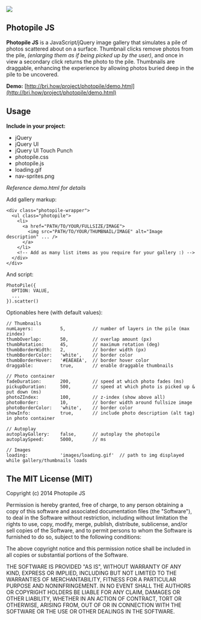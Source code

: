 
![](https://image.ibb.co/j0DbPy/photopile_preview_small.jpg)

Photopile JS
------------
**Photopile JS** is a JavaScript/jQuery image gallery that simulates
a pile of photos scattered about on a surface. Thumbnail clicks remove photos
from the pile, *(enlarging them as if being picked up by the user)*, and
once in view a secondary click returns the photo to the pile.
Thumbnails are draggable, enhancing the experience by allowing photos
buried deep in the pile to be uncovered.

**Demo:** [http://bri.how/project/photopile/demo.html](http://bri.how/project/photopile/demo.html)

Usage
-----
**Include in your project:**

* jQuery
* jQuery UI
* jQuery UI Touch Punch
* photopile.css
* photopile.js
* loading.gif
* nav-sprites.png

*Reference demo.html for details*

Add gallery markup:

    <div class="photopile-wrapper">
      <ul class="photopile">
        <li>
          <a href="PATH/TO/YOUR/FULLSIZE/IMAGE">
            <img src="PATH/TO/YOUR/THUMBNAIL/IMAGE" alt="Image description" ... />
          </a>
        </li>
        <!-- Add as many list items as you require for your gallery :) -->
      </div>
    </div>

And script:

    PhotoPile({
      OPTION: VALUE,
      ...
    }).scatter()

Optionables here (with default values):

    // Thumbnails
    numLayers:          5,          // number of layers in the pile (max zindex)
    thumbOverlap:       50,         // overlap amount (px)
    thumbRotation:      45,         // maximum rotation (deg)
    thumbBorderWidth:   2,          // border width (px)
    thumbBorderColor:   'white',    // border color
    thumbBorderHover:   '#EAEAEA',  // border hover color
    draggable:          true,       // enable draggable thumbnails

    // Photo container
    fadeDuration:       200,        // speed at which photo fades (ms)
    pickupDuration:     500,        // speed at which photo is picked up & put down (ms)
    photoZIndex:        100,        // z-index (show above all)
    photoBorder:        10,         // border width around fullsize image
    photoBorderColor:   'white',    // border color
    showInfo:           true,       // include photo description (alt tag) in photo container

    // Autoplay
    autoplayGallery:    false,      // autoplay the photopile
    autoplaySpeed:      5000,       // ms

    // Images
    loading:            'images/loading.gif'  // path to img displayed while gallery/thumbnails loads

The MIT License (MIT)
---------------------

Copyright (c) 2014 Photopile JS

Permission is hereby granted, free of charge, to any person obtaining a copy
of this software and associated documentation files (the "Software"), to deal
in the Software without restriction, including without limitation the rights
to use, copy, modify, merge, publish, distribute, sublicense, and/or sell
copies of the Software, and to permit persons to whom the Software is
furnished to do so, subject to the following conditions:

The above copyright notice and this permission notice shall be included in all
copies or substantial portions of the Software.

THE SOFTWARE IS PROVIDED "AS IS", WITHOUT WARRANTY OF ANY KIND, EXPRESS OR
IMPLIED, INCLUDING BUT NOT LIMITED TO THE WARRANTIES OF MERCHANTABILITY,
FITNESS FOR A PARTICULAR PURPOSE AND NONINFRINGEMENT. IN NO EVENT SHALL THE
AUTHORS OR COPYRIGHT HOLDERS BE LIABLE FOR ANY CLAIM, DAMAGES OR OTHER
LIABILITY, WHETHER IN AN ACTION OF CONTRACT, TORT OR OTHERWISE, ARISING FROM,
OUT OF OR IN CONNECTION WITH THE SOFTWARE OR THE USE OR OTHER DEALINGS IN THE
SOFTWARE.
